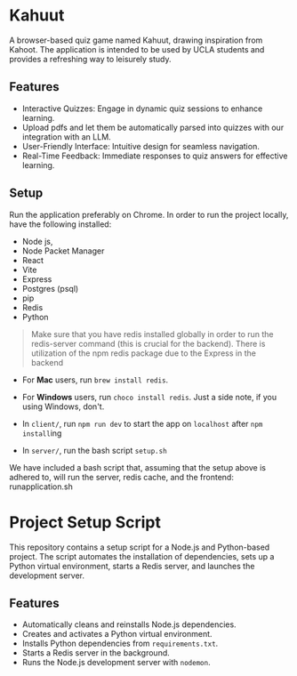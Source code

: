 # Kahuut
A browser-based quiz game named Kahuut, drawing inspiration from Kahoot. 
The application is intended to be used by UCLA students and provides a 
refreshing way to leisurely study.

## Features
* Interactive Quizzes: Engage in dynamic quiz sessions to enhance learning.
* Upload pdfs and let them be automatically parsed into quizzes with our integration with an LLM.
* User-Friendly Interface: Intuitive design for seamless navigation.
* Real-Time Feedback: Immediate responses to quiz answers for effective learning.

## Setup
Run the application preferably on Chrome.
In order to run the project locally, have the following installed:
*   Node js,
*   Node Packet Manager
*   React
*   Vite
*   Express
*   Postgres (psql)
*   pip
*   Redis
*   Python

> Make sure that you have redis installed globally in order to run the redis-server command (this is crucial for the backend).
> There is utilization of the npm redis package due to the Express in the backend

* For **Mac** users, run `brew install redis`.
* For **Windows** users, run  `choco install redis`.
Just a side note, if you using Windows, don't.

* In `client/`, run `npm run dev` to start the app on `localhost` after `npm install`ing
* In `server/`, run the bash script `setup.sh`

We have included a bash script that, assuming that the setup above is adhered to, will run the server, redis cache, and the frontend: runapplication.sh

# Project Setup Script

This repository contains a setup script for a Node.js and Python-based project. The script automates the installation of dependencies, sets up a Python virtual environment, starts a Redis server, and launches the development server.

## Features
- Automatically cleans and reinstalls Node.js dependencies.
- Creates and activates a Python virtual environment.
- Installs Python dependencies from `requirements.txt`.
- Starts a Redis server in the background.
- Runs the Node.js development server with `nodemon`.
